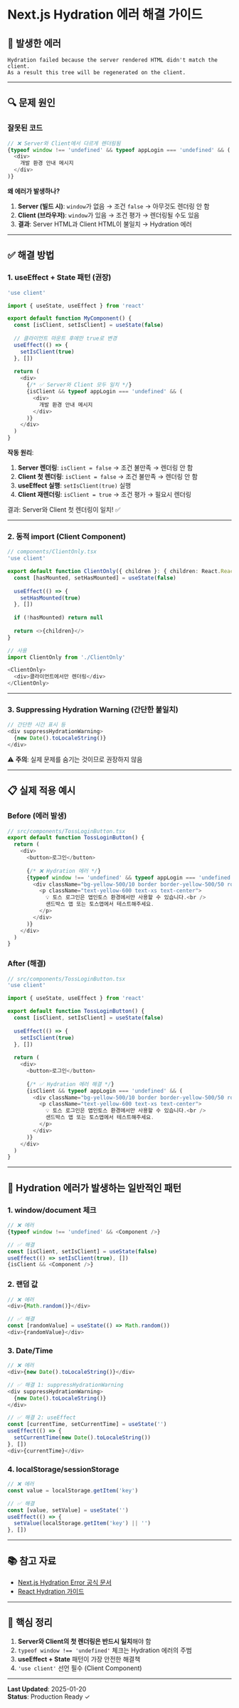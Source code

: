 # Next.js Hydration 에러 해결 가이드

## 🚨 발생한 에러

```
Hydration failed because the server rendered HTML didn't match the client. 
As a result this tree will be regenerated on the client.
```

---

## 🔍 문제 원인

### 잘못된 코드
```typescript
// ❌ Server와 Client에서 다르게 렌더링됨
{typeof window !== 'undefined' && typeof appLogin === 'undefined' && (
  <div>
    개발 환경 안내 메시지
  </div>
)}
```

**왜 에러가 발생하나?**
1. **Server (빌드 시)**: `window`가 없음 → 조건 `false` → 아무것도 렌더링 안 함
2. **Client (브라우저)**: `window`가 있음 → 조건 평가 → 렌더링될 수도 있음
3. **결과**: Server HTML과 Client HTML이 불일치 → Hydration 에러

---

## ✅ 해결 방법

### 1. useEffect + State 패턴 (권장)

```typescript
'use client'

import { useState, useEffect } from 'react'

export default function MyComponent() {
  const [isClient, setIsClient] = useState(false)
  
  // 클라이언트 마운트 후에만 true로 변경
  useEffect(() => {
    setIsClient(true)
  }, [])
  
  return (
    <div>
      {/* ✅ Server와 Client 모두 일치 */}
      {isClient && typeof appLogin === 'undefined' && (
        <div>
          개발 환경 안내 메시지
        </div>
      )}
    </div>
  )
}
```

**작동 원리**:
1. **Server 렌더링**: `isClient = false` → 조건 불만족 → 렌더링 안 함
2. **Client 첫 렌더링**: `isClient = false` → 조건 불만족 → 렌더링 안 함
3. **useEffect 실행**: `setIsClient(true)` 실행
4. **Client 재렌더링**: `isClient = true` → 조건 평가 → 필요시 렌더링

결과: Server와 Client 첫 렌더링이 일치! ✅

---

### 2. 동적 import (Client Component)

```typescript
// components/ClientOnly.tsx
'use client'

export default function ClientOnly({ children }: { children: React.ReactNode }) {
  const [hasMounted, setHasMounted] = useState(false)
  
  useEffect(() => {
    setHasMounted(true)
  }, [])
  
  if (!hasMounted) return null
  
  return <>{children}</>
}

// 사용
import ClientOnly from './ClientOnly'

<ClientOnly>
  <div>클라이언트에서만 렌더링</div>
</ClientOnly>
```

---

### 3. Suppressing Hydration Warning (간단한 불일치)

```typescript
// 간단한 시간 표시 등
<div suppressHydrationWarning>
  {new Date().toLocaleString()}
</div>
```

⚠️ **주의**: 실제 문제를 숨기는 것이므로 권장하지 않음

---

## 📋 실제 적용 예시

### Before (에러 발생)
```typescript
// src/components/TossLoginButton.tsx
export default function TossLoginButton() {
  return (
    <div>
      <button>로그인</button>
      
      {/* ❌ Hydration 에러 */}
      {typeof window !== 'undefined' && typeof appLogin === 'undefined' && (
        <div className="bg-yellow-500/10 border border-yellow-500/50 rounded-lg p-3">
          <p className="text-yellow-600 text-xs text-center">
            💡 토스 로그인은 앱인토스 환경에서만 사용할 수 있습니다.<br />
            샌드박스 앱 또는 토스앱에서 테스트해주세요.
          </p>
        </div>
      )}
    </div>
  )
}
```

### After (해결)
```typescript
// src/components/TossLoginButton.tsx
'use client'

import { useState, useEffect } from 'react'

export default function TossLoginButton() {
  const [isClient, setIsClient] = useState(false)
  
  useEffect(() => {
    setIsClient(true)
  }, [])
  
  return (
    <div>
      <button>로그인</button>
      
      {/* ✅ Hydration 에러 해결 */}
      {isClient && typeof appLogin === 'undefined' && (
        <div className="bg-yellow-500/10 border border-yellow-500/50 rounded-lg p-3">
          <p className="text-yellow-600 text-xs text-center">
            💡 토스 로그인은 앱인토스 환경에서만 사용할 수 있습니다.<br />
            샌드박스 앱 또는 토스앱에서 테스트해주세요.
          </p>
        </div>
      )}
    </div>
  )
}
```

---

## 🎯 Hydration 에러가 발생하는 일반적인 패턴

### 1. window/document 체크
```typescript
// ❌ 에러
{typeof window !== 'undefined' && <Component />}

// ✅ 해결
const [isClient, setIsClient] = useState(false)
useEffect(() => setIsClient(true), [])
{isClient && <Component />}
```

### 2. 랜덤 값
```typescript
// ❌ 에러
<div>{Math.random()}</div>

// ✅ 해결
const [randomValue] = useState(() => Math.random())
<div>{randomValue}</div>
```

### 3. Date/Time
```typescript
// ❌ 에러
<div>{new Date().toLocaleString()}</div>

// ✅ 해결 1: suppressHydrationWarning
<div suppressHydrationWarning>
  {new Date().toLocaleString()}
</div>

// ✅ 해결 2: useEffect
const [currentTime, setCurrentTime] = useState('')
useEffect(() => {
  setCurrentTime(new Date().toLocaleString())
}, [])
<div>{currentTime}</div>
```

### 4. localStorage/sessionStorage
```typescript
// ❌ 에러
const value = localStorage.getItem('key')

// ✅ 해결
const [value, setValue] = useState('')
useEffect(() => {
  setValue(localStorage.getItem('key') || '')
}, [])
```

---

## 📚 참고 자료

- [Next.js Hydration Error 공식 문서](https://nextjs.org/docs/messages/react-hydration-error)
- [React Hydration 가이드](https://react.dev/link/hydration-mismatch)

---

## 🔑 핵심 정리

1. **Server와 Client의 첫 렌더링은 반드시 일치**해야 함
2. `typeof window !== 'undefined'` 체크는 Hydration 에러의 주범
3. **useEffect + State** 패턴이 가장 안전한 해결책
4. `'use client'` 선언 필수 (Client Component)

---

**Last Updated**: 2025-01-20  
**Status**: Production Ready ✓

